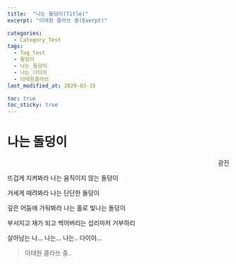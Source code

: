 ```yaml
---
title:  "나는 돌덩이(Title)"
excerpt: "이태원 클라쓰 중(Exerpt)"

categories:
  - Category_Test
tags:
  - Tag_test
  - 돌덩이
  - 나는_돌덩이
  - 나는_다이아
  - 이태원클라쓰
last_modified_at: 2020-03-15

toc: true
toc_sticky: true
---
```


# 나는 돌덩이

<div style="text-align: right"> 광진 </div>


뜨겁게 지켜봐라
나는 움직이지 않는 돌덩이

거세게 때려봐라
나는 단단한 돌덩이

깊은 어둠에 가둬봐라
나는 홀로 빛나는 돌덩이

부서지고 재가 되고
썩어버리는 섭리마저 거부하리

살아남는 나...
나는...
나는.. 다이아...

> 이태원 클라쓰 중..

